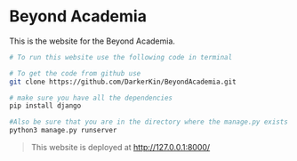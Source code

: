 # Beyond Academia

This is the website for the Beyond Academia.

```sh
# To run this website use the following code in terminal

# To get the code from github use
git clone https://github.com/DarkerKin/BeyondAcademia.git

# make sure you have all the dependencies
pip install django

#Also be sure that you are in the directory where the manage.py exists
python3 manage.py runserver

```

> This website is deployed at <a href="http://127.0.0.1:8000">http://127.0.0.1:8000/</a>
